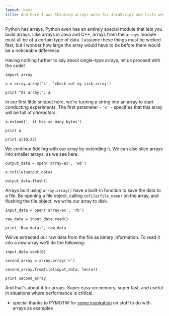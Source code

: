```yaml
---
layout: post
title: And here I was thinking arrays were for JavaScript and lists were for Python
---
```


Python has arrays. Python even has an entirely special module that lets you build arrays. Like arrays in Java and C++, arrays from the `arrays` module must all be of a certain type of data. I assume these things must be wicked fast, but I wonder how large the array would have to be before there would be a noticeable difference.

Having nothing further to say about single-type arrays, let us proceed with the code!

	import array

	a = array.array('c', 'check out my sick array')

	print "As array:", a

In our first little snippet here, we're turning a string into an array to start conducting experiments. The first parameter - `'c'` - specifies that this array will be full of _characters_.

	a.extend(', it has so many bytes')

	print a

	print a[10:23]

We continue fiddling with our array by extending it. We can also slice arrays into smaller arrays, as we see here. 

	output_data = open('array-ex', 'wb')
	
	a.tofile(output_data)
	
	output_data.flush()

Arrays built using `array.array()` have a built-in function to save the data to a file. By opening a file object, calling `tofile(file_name)` on the array, and flushing the file object, we write our array to disk.

	input_data = open('array-ex', 'rb')
	
	raw_data = input_data.read()

	print 'Raw data:', raw_data

We've extracted our raw data from the file as binary information. To read it into a new array we'll do the following:

	input_data.seek(0)

	second_array = array.array('c')

	second_array.fromfile(input_data, len(a))

	print second_array

And that's about it for arrays. Super easy on memory, super fast, and useful in situations where performance is critical.

* special thanks to PYMOTW for [some inspiration](http://pymotw.com/2/array/) on stuff to do with arrays as examples